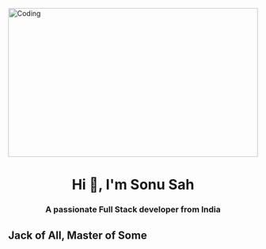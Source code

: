
<img  alt="Coding" width="100%" height="300" src="https://mcdn.wallpapersafari.com/medium/7/7/smkLDo.png">
<h1 align="center">Hi 👋, I'm Sonu Sah</h1>
<h3 align="center">A passionate Full Stack developer from India</h3>
<h2>Jack of All, Master of Some</h2>
                            







